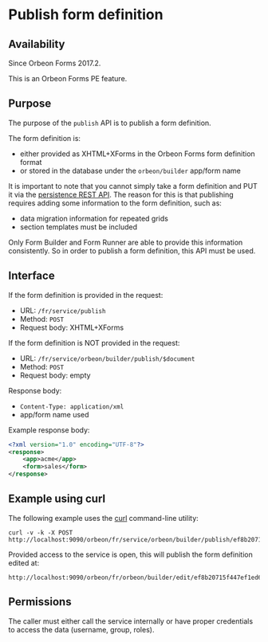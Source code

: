 # Publish form definition

<!-- toc -->

## Availability

Since Orbeon Forms 2017.2.

This is an Orbeon Forms PE feature.

## Purpose

The purpose of the `publish` API is to publish a form definition.

The form definition is:

- either provided as XHTML+XForms in the Orbeon Forms form definition format
- or stored in the database under the `orbeon/builder` app/form name

It is important to note that you cannot simply take a form definition and PUT it via the [persistence REST API](../persistence/README.md).
The reason for this is that publishing requires adding some information to the form definition, such as:

- data migration information for repeated grids
- section templates must be included

Only Form Builder and Form Runner are able to provide this information consistently. So in order to publish a form definition,
this API must be used. 

## Interface

If the form definition is provided in the request:

- URL: `/fr/service/publish`
- Method: `POST`
- Request body: XHTML+XForms

If the form definition is NOT provided in the request:

- URL: `/fr/service/orbeon/builder/publish/$document`
- Method: `POST`
- Request body: empty

Response body:

- `Content-Type: application/xml`
- app/form name used

Example response body:

```xml
<?xml version="1.0" encoding="UTF-8"?>
<response>
    <app>acme</app>
    <form>sales</form>
</response>
```

## Example using curl

The following example uses the [curl](https://curl.haxx.se/) command-line utility:

```
curl -v -k -X POST http://localhost:9090/orbeon/fr/service/orbeon/builder/publish/ef8b20715f447ef1ed6f2479161dc663b23f7cdc
``` 

Provided access to the service is open, this will publish the form definition edited at:

```
http://localhost:9090/orbeon/fr/orbeon/builder/edit/ef8b20715f447ef1ed6f2479161dc663b23f7cdc
``` 

## Permissions

The caller must either call the service internally or have proper credentials to access the data (username, group, roles).
